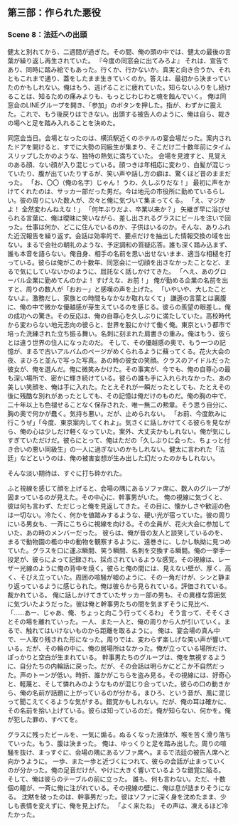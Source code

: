 ## 第三部：作られた悪役
### Scene 8：法廷への出頭

健太と別れてから、二週間が過ぎた。その間、俺の頭の中では、健太の最後の言葉が繰り返し再生されていた。
『今度の同窓会に出てみろよ』
それは、宣告であり、同時に踏み絵でもあった。行くか、行かないか。真実と向き合うか、それともこれまで通り、蓋をしたまま生きていくのか。答えは、最初から決まっていたのかもしれない。俺はもう、逃げることに疲れていた。知らないふりをし続けることは、知るための痛みよりも、もっとじわじわと魂を蝕んでいく。
俺は同窓会のLINEグループを開き、「参加」のボタンを押した。指が、わずかに震えた。これで、もう後戻りはできない。出頭する被告人のように、俺は自ら、裁きの場へと足を踏み入れることを決めた。

同窓会当日。会場となったのは、横浜駅近くのホテルの宴会場だった。案内されたドアを開けると、すでに大勢の同級生が集まり、そこだけ二十数年前にタイムスリップしたかのような、独特の熱気に満ちていた。
会場を見渡すと、見覚えのある顔、ない顔が入り混じっている。顔つきは年相応に変わり、白髪が混じっていたり、腹が出ていたりするが、笑い声や話し方の癖は、驚くほど昔のままだった。
「お、〇〇（俺の名字）じゃん！ うわ、久しぶりだな！」
最初に声をかけてくれたのは、サッカー部だった男だ。今は地元の市役所に勤めているらしい。彼の周りにいた数人が、次々と俺に気づいて集まってくる。
「え、マジかよ！ 全然変わんねえな！」
「何年ぶりだよ、卒業以来か？」
矢継ぎ早に浴びせられる言葉に、俺は曖昧に笑いながら、差し出されるグラスにビールを注いで回った。仕事は何か、どこに住んでいるのか、子供はいるのか。そんな、ありふれた近況報告を繰り返す。会話は効率的で、要点だけを抽出した情報交換の域を出ない。まるで会社の朝礼のような、予定調和の質疑応答。誰も深く踏み込まず、誰も本音を語らない。俺自身、相手の名前を思い出せないまま、適当な相槌を打っている。彼らは俺がこの十数年、同窓会に一切顔を出さなかったことなど、まるで気にしていないかのように、屈託なく話しかけてきた。
「へえ、あのグローバル企業に勤めてんのかよ！ すげえな、お前！」
俺が勤める企業の名前を出すと、周りの数人が「おおー」と感嘆の声を上げた。
「いやいや、大したことないよ。激務だし、家族との時間もなかなか取れなくて」
謙遜の言葉とは裏腹に、俺の中で微かな優越感が芽生えているのを感じる。彼らの羨望の眼差し。俺の成功への驚き。その反応は、俺の自尊心を久しぶりに満たしていた。高校時代から変わらない地元志向の彼らと、世界を股にかけて働く俺。東京という都市で培った洗練された立ち振る舞い。名刺に刻まれた肩書きの重み。俺はもう、彼らとは違う世界の住人になったのだ。
そして、その優越感の奥で、もう一つの記憶が、まるで古いアルバムのページがめくられるように蘇ってくる。花火大会の夜、まひろと並んで写った写真。あの時の彼女の笑顔。クラスのアイドルだった彼女が、俺を選んだ。俺に微笑みかけた。その事実が、今でも、俺の自尊心の最も深い場所で、密かに輝き続けている。彼らの誰も手に入れられなかった、あの美しい笑顔を、俺は手に入れた。たとえそれが一瞬だったとしても、たとえその後に残酷な別れがあったとしても、その記憶は俺だけのものだ。俺の胸の中で、二十年以上も色褪せることなく保存された、唯一無二の勲章。そう思う自分に、胸の奥で何かが蠢く。気持ち悪い。だが、止められない。
「お前、今度飲みに行こうぜ」「今度、東京案内してくれよ」。気さくに話しかけてくる彼らを見ながら、俺の心は少しだけ軽くなっていた。案外、大丈夫かもしれない。俺が気にしすぎていただけだ。彼らにとって、俺はただの「久しぶりに会った、ちょっと付き合いの悪い同級生」の一人に過ぎないのかもしれない。健太に言われた「法廷」などというのは、俺の被害妄想が生み出した幻だったのかもしれない。

そんな淡い期待は、すぐに打ち砕かれた。

ふと視線を感じて顔を上げると、会場の隅にあるソファ席に、数人のグループが固まっているのが見えた。その中心に、幹事男がいた。
俺の視線に気づくと、彼は何も言わず、ただじっと俺を見返してきた。その目に、懐かしさや歓迎の色は一切ない。冷たく、何かを値踏みするような、硬い光が宿っていた。彼の周りにいる男女も、一斉にこちらに視線を向ける。その全員が、花火大会に参加していた、あの時のメンバーだった。
彼らは、俺が昔の友人と談笑しているのを、まるで動物園の檻の中の動物を観察するように、遠巻きに、しかし執拗に見つめていた。グラスを口に運ぶ瞬間、笑う瞬間、名刺を交換する瞬間。俺の一挙手一投足が、彼らによって記録され、採点されているような感覚。その視線は、レーザー光線のように俺の背中を焼く。彼らと俺の間には、見えない壁が、厚く、高く、そびえ立っていた。周囲の喧騒が嘘のように、その一角だけが、シンと静まり返っているように感じられた。俺は彼らから見られている。評価されている。裁かれている。
俺に話しかけてきていたサッカー部の男も、その異様な雰囲気に気づいたようだった。彼は俺と幹事男たちの間を気まずそうに見比べ、
「……あー、じゃあ、俺、ちょっと向こう行ってくるわ」
そう言って、そそくさとその場を離れていった。一人、また一人と、俺の周りから人が引いていく。まるで、触れてはいけないものから距離を取るように。
俺は、宴会場の真ん中で、一人取り残された形になった。周りでは、変わらず楽しげな笑い声が響いている。だが、その輪の中に、俺の居場所はなかった。俺が立っている場所だけ、ぽっかりと空白が生まれている。
幹事男たちのグループは、俺を無視するように、自分たちの内輪話に戻った。だが、その会話は明らかにどこか不自然だった。声のトーンが低い。時折、誰かがこちらを盗み見る。その視線には、好奇心と、軽蔑と、そして憐れみのようなものが混じり合っていた。彼らの口の動きから、俺の名前が話題に上がっているのが分かる。まひろ、という音が、風に混じって聞こえてくるような気がする。錯覚かもしれない。だが、俺の耳は確かに、その名前を拾い上げている。彼らは知っているのだ。俺が知らない、何かを。俺が犯した罪の、すべてを。

グラスに残ったビールを、一気に煽る。ぬるくなった液体が、喉を苦く滑り落ちていった。もう、腹は決まった。
俺は、ゆっくりと足を踏み出した。周りの喧騒を抜け、まっすぐに、会場の隅にあるソファ席へ。まるで法廷の被告人席へと向かうように。
一歩、また一歩と近づくにつれて、彼らの会話が止まっていくのが分かった。俺の足音だけが、やけに大きく響いているような錯覚に陥る。
そして、俺は彼らのテーブルの前に立った。
誰も、何も言わない。ただ、十数個の瞳が、一斉に俺に注がれている。その視線の壁に、俺は息が詰まりそうになる。
沈黙を破ったのは、幹事男だった。彼はソファに深く身を沈めたまま、少しも表情を変えずに、俺を見上げた。
「よく来たね」
その声は、凍えるほど冷たかった。